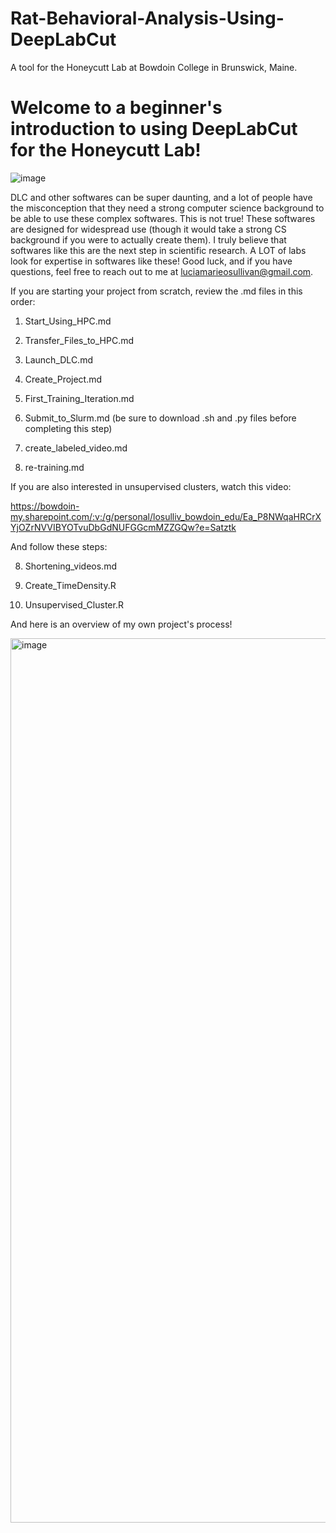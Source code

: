 # Rat-Behavioral-Analysis-Using-DeepLabCut
A tool for the Honeycutt Lab at Bowdoin College in Brunswick, Maine.  

# Welcome to a beginner's introduction to using DeepLabCut for the Honeycutt Lab! 

![image](https://user-images.githubusercontent.com/86625869/180855676-1118a0d4-ad67-4723-a043-f8262868e0ba.png)


DLC and other softwares can be super daunting, and a lot of people have the misconception that they need a strong computer science background to be able to use these complex softwares. This is not true! These softwares are designed for widespread use (though it would take a strong CS background if you were to actually create them). I truly believe that softwares like this are the next step in scientific research. A LOT of labs look for expertise in softwares like these! Good luck, and if you have questions, feel free to reach out to me at luciamarieosullivan@gmail.com. 

If you are starting your project from scratch, review the .md files in this order: 

1. Start_Using_HPC.md

2. Transfer_Files_to_HPC.md

3. Launch_DLC.md

4. Create_Project.md

5. First_Training_Iteration.md 

6. Submit_to_Slurm.md (be sure to download .sh and .py files before completing this step)

7. create_labeled_video.md 

8. re-training.md

If you are also interested in unsupervised clusters, watch this video:

https://bowdoin-my.sharepoint.com/:v:/g/personal/losulliv_bowdoin_edu/Ea_P8NWqaHRCrXYjOZrNVVIBYOTvuDbGdNUFGGcmMZZGQw?e=Satztk

And follow these steps: 

8. Shortening_videos.md 

9. Create_TimeDensity.R

10. Unsupervised_Cluster.R 

And here is an overview of my own project's process! 

<img width="1415" alt="image" src="https://user-images.githubusercontent.com/86625869/203639909-3d84eaac-2048-4f25-9089-8203b2aeb700.png">
